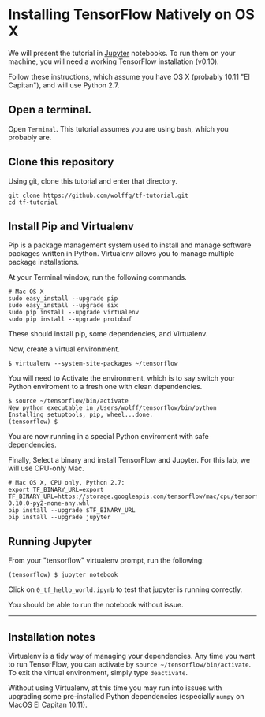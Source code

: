 
# Installing TensorFlow Natively on OS X

We will present the tutorial in [Jupyter](jupyter.org) notebooks.  To
run them on your machine, you will need a working TensorFlow
installation (v0.10).

Follow these instructions, which assume you have OS X (probably 10.11
"El Capitan"), and will use Python 2.7.

## Open a terminal.

Open `Terminal`. This tutorial assumes you are using `bash`, which you
probably are.

## Clone this repository

Using git, clone this tutorial and enter that directory.

```
git clone https://github.com/wolffg/tf-tutorial.git
cd tf-tutorial
```

## Install Pip and Virtualenv

Pip is a package management system used to install and manage software
packages written in Python.  Virtualenv allows you to manage multiple
package installations.

At your Terminal window, run the following commands. 
```
# Mac OS X
sudo easy_install --upgrade pip
sudo easy_install --upgrade six
sudo pip install --upgrade virtualenv
sudo pip install --upgrade protobuf
```

These should install pip, some dependencies, and Virtualenv.

Now, create a virtual environment.

```
$ virtualenv --system-site-packages ~/tensorflow
```

You will need to Activate the environment, which is to say switch your
Python enviroment to a fresh one with clean dependencies.

```
$ source ~/tensorflow/bin/activate
New python executable in /Users/wolff/tensorflow/bin/python
Installing setuptools, pip, wheel...done.
(tensorflow) $
```

You are now running in a special Python enviroment with safe
dependencies.  

Finally, Select a binary and install TensorFlow and Jupyter. For this
lab, we will use CPU-only Mac.

```
# Mac OS X, CPU only, Python 2.7:
export TF_BINARY_URL=export TF_BINARY_URL=https://storage.googleapis.com/tensorflow/mac/cpu/tensorflow-0.10.0-py2-none-any.whl
pip install --upgrade $TF_BINARY_URL
pip install --upgrade jupyter
```

## Running Jupyter

From your "tensorflow" virtualenv prompt, run the following:

```
(tensorflow) $ jupyter notebook
```

Click on `0_tf_hello_world.ipynb` to test that jupyter is running
correctly.

You should be able to run the notebook without issue.

<hr>

## Installation notes

Virtualenv is a tidy way of managing your dependencies.  Any time
you want to run TensorFlow, you can activate by `source
~/tensorflow/bin/activate`.  To exit the virtual environment, simply
type `deactivate`.

Without using Virtualenv, at this time you may run into issues with
upgrading some pre-installed Python dependencies (especially `numpy`
on MacOS El Capitan 10.11).
